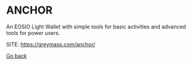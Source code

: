 # ANCHOR

 An EOSIO Light Wallet with simple tools for basic
 activities and advanced tools for power users.
 
 SITE: https://greymass.com/anchor/

 [Go back](./)
